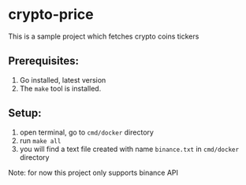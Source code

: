 # crypto-price

This is a sample project which fetches crypto coins tickers

     
Prerequisites:
---------------

1. Go installed, latest version
2. The `make` tool is installed.

Setup:
--------------
1) open terminal, go to `cmd/docker` directory
2) run `make all` 
3) you will find a text file created with name `binance.txt` in `cmd/docker` directory

Note: for now this project only supports binance API

